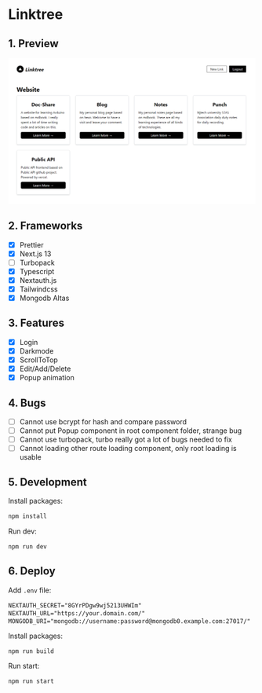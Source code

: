 # Linktree

## 1. Preview

![preview](./images/preview.png)

## 2. Frameworks

- [x] Prettier
- [x] Next.js 13
- [ ] Turbopack
- [x] Typescript
- [x] Nextauth.js
- [x] Tailwindcss
- [x] Mongodb Altas

## 3. Features

- [x] Login
- [x] Darkmode
- [x] ScrollToTop
- [x] Edit/Add/Delete
- [x] Popup animation

## 4. Bugs

- [ ] Cannot use bcrypt for hash and compare password
- [ ] Cannot put Popup component in root component folder, strange bug
- [ ] Cannot use turbopack, turbo really got a lot of bugs needed to fix
- [ ] Cannot loading other route loading component, only root loading is usable

## 5. Development

Install packages:

```bash
npm install
```

Run dev:

```bash
npm run dev
```

## 6. Deploy

Add `.env` file:

```env
NEXTAUTH_SECRET="8GYrPDgw9wj5213UHWIm"
NEXTAUTH_URL="https://your.domain.com/"
MONGODB_URI="mongodb://username:password@mongodb0.example.com:27017/"
```

Install packages:

```bash
npm run build
```

Run start:

```bash
npm run start
```

